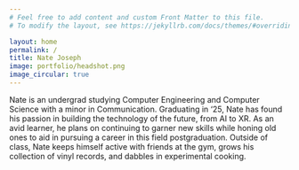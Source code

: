 ```yaml
---
# Feel free to add content and custom Front Matter to this file.
# To modify the layout, see https://jekyllrb.com/docs/themes/#overriding-theme-defaults

layout: home
permalink: /
title: Nate Joseph
image: portfolio/headshot.png
image_circular: true
---
```


Nate is an undergrad studying Computer Engineering and Computer Science with a minor in Communication. Graduating in ‘25, Nate has found his passion in building the technology of the future, from AI to XR. As an avid learner, he plans on continuing to garner new skills while honing old ones to aid in pursuing a career in this field postgraduation. Outside of class, Nate keeps himself active with friends at the gym, grows his collection of vinyl records, and dabbles in experimental cooking.
